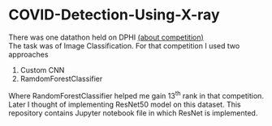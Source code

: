 # COVID-Detection-Using-X-ray
There was one datathon held on DPHI <a href="https://dphi.tech/challenges/data-sprint-15-covid-19-x-ray-dataset/44/overview/about">(about competition)</a>
<br>
The task was of Image Classification. For that competition I used two approaches
<ol><li> Custom CNN</li>
  <li> RamdomForestClassifier</li>
 </ol>
 Where RandomForestClassifier helped me gain 13<sup>th</sup> rank in that competition.
 Later I thought of implementing ResNet50 model on this dataset. This repository contains Jupyter notebook file in which ResNet is implemented.
